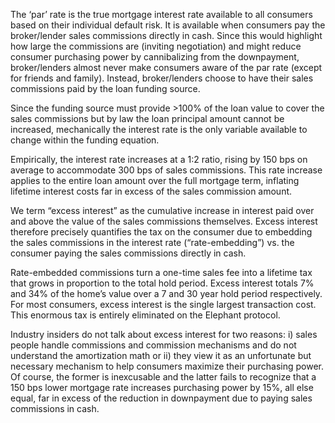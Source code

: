 
The ‘par’ rate is the true mortgage interest rate available to all consumers based on their individual default risk. It is available when consumers pay the broker/lender sales commissions directly in cash. Since this would highlight how large the commissions are (inviting negotiation) and might reduce consumer purchasing power by cannibalizing from the downpayment, broker/lenders almost never make consumers aware of the par rate (except for friends and family). Instead, broker/lenders choose to have their sales commissions paid by the loan funding source.

Since the funding source must provide $>$<!-- -->100% of the loan value to cover the sales commissions but by law the loan principal amount cannot be increased, mechanically the interest rate is the only variable available to change within the funding equation.

Empirically, the interest rate increases at a 1:2 ratio, rising by 150 bps on average to accommodate 300 bps of sales commissions. This rate increase applies to the entire loan amount over the full mortgage term, inflating lifetime interest costs far in excess of the sales commission amount.

We term “excess interest” as the cumulative increase in interest paid over and above the value of the sales commissions themselves. Excess interest therefore precisely quantifies the tax on the consumer due to embedding the sales commissions in the interest rate (“rate-embedding”) vs. the consumer paying the sales commissions directly in cash.

Rate-embedded commissions turn a one-time sales fee into a lifetime tax that grows in proportion to the total hold period. Excess interest totals 7% and 34% of the home’s value over a 7 and 30 year hold period respectively. For most consumers, excess interest is the single largest transaction cost. This enormous tax is entirely eliminated on the Elephant protocol.

Industry insiders do not talk about excess interest for two reasons: i) sales people handle commissions and commission mechanisms and do not understand the amortization math or ii) they view it as an unfortunate but necessary mechanism to help consumers maximize their purchasing power. Of course, the former is inexcusable and the latter fails to recognize that a 150 bps lower mortgage rate increases purchasing power by 15%, all else equal, far in excess of the reduction in downpayment due to paying sales commissions in cash.
